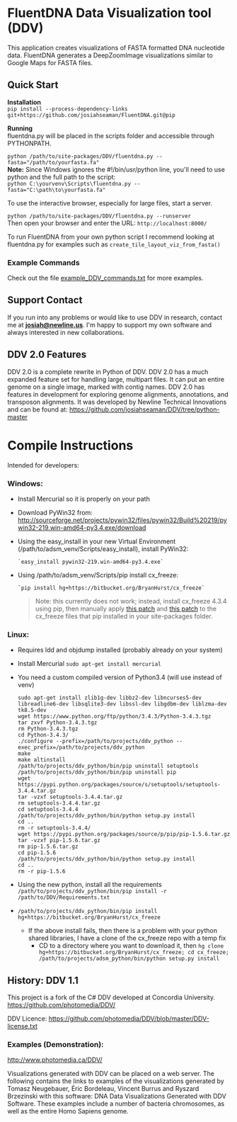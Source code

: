 ﻿# FluentDNA Data Visualization tool (DDV) 

This application creates visualizations of FASTA formatted DNA nucleotide data.
FluentDNA generates a DeepZoomImage visualizations similar to Google Maps for FASTA files.

## Quick Start
**Installation**  
`pip install --process-dependency-links git+https://github.com/josiahseaman/FluentDNA.git@pip`

**Running**  
fluentdna.py will be placed in the scripts folder and accessible through PYTHONPATH.

`python /path/to/site-packages/DDV/fluentdna.py --fasta="/path/to/yourfasta.fa"`  
**Note:** Since Windows ignores the #!/bin/usr/python line, you'll need to use python and the full path to the script:  
`python C:\yourvenv\Scripts\fluentdna.py --fasta="C:\path\to\yourfasta.fa"`  

To use the interactive browser, especially for large files, start a server.  

`python /path/to/site-packages/DDV/fluentdna.py --runserver`  
Then open your browser and enter the URL: `http://localhost:8000/`  

To run FluentDNA from your own python script I recommend looking at fluentdna.py for examples such as `create_tile_layout_viz_from_fasta()`

### Example Commands
Check out the file [example_DDV_commands.txt](https://github.com/josiahseaman/DDV/blob/python-master/example_DDV_commands.txt) for more examples.

## Support Contact 
If you run into any problems or would like to use DDV in research, contact me at **josiah@newline.us**.  I'm happy to support my own software and always interested in new collaborations.

## DDV 2.0 Features

DDV 2.0 is a complete rewrite in Python of DDV.  DDV 2.0 has a much expanded feature set for handling
large, multipart files.  It can put an entire genome on a single image, marked with contig names.
DDV 2.0 has features in development for exploring genome alignments, annotations, and transposon alignments.
It was developed by Newline Technical Innovations and can be found at:
https://github.com/josiahseaman/DDV/tree/python-master


# Compile Instructions
Intended for developers:

### Windows:

  - Install Mercurial so it is properly on your path
  - Download PyWin32 from: http://sourceforge.net/projects/pywin32/files/pywin32/Build%20219/pywin32-219.win-amd64-py3.4.exe/download
  - Using the easy_install in your new Virtual Environment (/path/to/adsm_venv/Scripts/easy_install), install PyWin32:

        `easy_install pywin32-219.win-amd64-py3.4.exe`

  - Using /path/to/adsm_venv/Scripts/pip install cx_freeze:

        `pip install hg+https://bitbucket.org/BryanHurst/cx_freeze`

    > Note: this currently does not work; instead, install cx_freeze 4.3.4 using pip, then manually apply [this patch](https://bitbucket.org/BryanHurst/cx_freeze/commits/eba6cb644d390f69f07adbf9fdcead71ec0feebf?at=default) and [this patch](https://bitbucket.org/BryanHurst/cx_freeze/commits/22d73fe6386d92834339bdea30b3786a3543b2de?at=default) to the cx_freeze files that pip installed in your site-packages folder.

### Linux:

  - Requires ldd and objdump installed (probably already on your system)
  - Install Mercurial `sudo apt-get install mercurial`
  - You need a custom compiled version of Python3.4 (will use instead of venv)

        sudo apt-get install zlib1g-dev libbz2-dev libncurses5-dev libreadline6-dev libsqlite3-dev libssl-dev libgdbm-dev liblzma-dev tk8.5-dev
        wget https://www.python.org/ftp/python/3.4.3/Python-3.4.3.tgz
        tar zxvf Python-3.4.3.tgz
        rm Python-3.4.3.tgz
        cd Python-3.4.3/
        ./configure --prefix=/path/to/projects/ddv_python --exec_prefix=/path/to/projects/ddv_python
        make
        make altinstall
        /path/to/projects/ddv_python/bin/pip uninstall setuptools
        /path/to/projects/ddv_python/bin/pip uninstall pip
        wget https://pypi.python.org/packages/source/s/setuptools/setuptools-3.4.4.tar.gz
	    tar -vzxf setuptools-3.4.4.tar.gz
	    rm setuptools-3.4.4.tar.gz
	    cd setuptools-3.4.4
        /path/to/projects/ddv_python/bin/python setup.py install
        cd ..
        rm -r setuptools-3.4.4/
        wget https://pypi.python.org/packages/source/p/pip/pip-1.5.6.tar.gz
	    tar -vzxf pip-1.5.6.tar.gz
	    rm pip-1.5.6.tar.gz
	    cd pip-1.5.6
	    /path/to/projects/ddv_python/bin/python setup.py install
	    cd ..
	    rm -r pip-1.5.6

  - Using the new python, install all the requirements `/path/to/projects/ddv_python/bin/pip install -r /path/to/DDV/Requirements.txt`
  - `/path/to/projects/ddv_python/bin/pip install hg+https://bitbucket.org/BryanHurst/cx_freeze`
    - If the above install fails, then there is a problem with your python shared libraries, I have a clone of the cx_freeze repo with a temp fix
      - CD to a directory where you want to download it, then `hg clone hg+https://bitbucket.org/BryanHurst/cx_freeze; cd cx_freeze; /path/to/projects/adsm_python/bin/python setup.py install`

## History: DDV 1.1
This project is a fork of the C# DDV developed at Concordia University.
https://github.com/photomedia/DDV/

DDV Licence:
https://github.com/photomedia/DDV/blob/master/DDV-license.txt

### Examples (Demonstration):

http://www.photomedia.ca/DDV/

Visualizations generated with DDV can be placed on a web server. 
The following contains the links to examples of the visualizations 
generated by Tomasz Neugebauer, Éric Bordeleau, Vincent Burrus and Ryszard Brzezinski 
with this software: DNA Data Visualizations Generated with DDV Software. 
These examples include a number of bacteria chromosomes, as well as the entire Homo Sapiens genome. 
